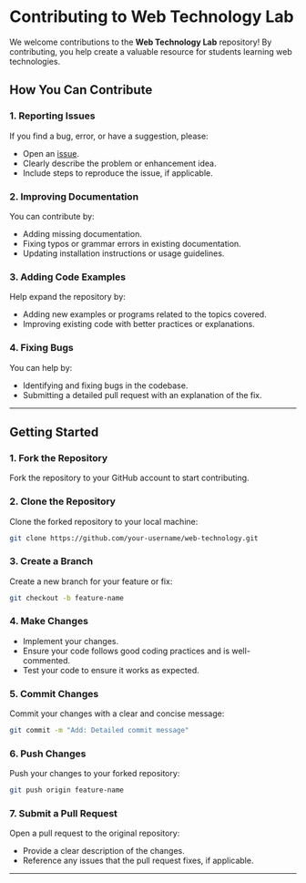# Contributing to Web Technology Lab

We welcome contributions to the **Web Technology Lab** repository! By contributing, you help create a valuable resource for students learning web technologies.

## How You Can Contribute

### 1. Reporting Issues
If you find a bug, error, or have a suggestion, please:
- Open an [issue](https://github.com/arya2004/web-technology/issues).
- Clearly describe the problem or enhancement idea.
- Include steps to reproduce the issue, if applicable.

### 2. Improving Documentation
You can contribute by:
- Adding missing documentation.
- Fixing typos or grammar errors in existing documentation.
- Updating installation instructions or usage guidelines.

### 3. Adding Code Examples
Help expand the repository by:
- Adding new examples or programs related to the topics covered.
- Improving existing code with better practices or explanations.

### 4. Fixing Bugs
You can help by:
- Identifying and fixing bugs in the codebase.
- Submitting a detailed pull request with an explanation of the fix.

---

## Getting Started

### 1. Fork the Repository
Fork the repository to your GitHub account to start contributing.

### 2. Clone the Repository
Clone the forked repository to your local machine:
```bash
git clone https://github.com/your-username/web-technology.git
```

### 3. Create a Branch
Create a new branch for your feature or fix:
```bash
git checkout -b feature-name
```

### 4. Make Changes
- Implement your changes.
- Ensure your code follows good coding practices and is well-commented.
- Test your code to ensure it works as expected.

### 5. Commit Changes
Commit your changes with a clear and concise message:
```bash
git commit -m "Add: Detailed commit message"
```

### 6. Push Changes
Push your changes to your forked repository:
```bash
git push origin feature-name
```

### 7. Submit a Pull Request
Open a pull request to the original repository:
- Provide a clear description of the changes.
- Reference any issues that the pull request fixes, if applicable.

---

